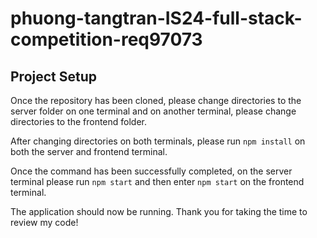 # phuong-tangtran-IS24-full-stack-competition-req97073

## Project Setup
Once the repository has been cloned, please change directories to the server folder on one terminal and on another terminal, please change directories to the frontend folder.

After changing directories on both terminals, please run `npm install` on both the server and frontend terminal. 

Once the command has been successfully completed, on the server terminal please run `npm start` and then enter `npm start` on the frontend terminal. 

The application should now be running. Thank you for taking the time to review my code!